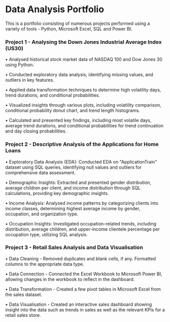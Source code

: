 # Data Analysis Portfolio
This is a portfolio consisting of numerous projects performed using a variety of tools - Python, Microsoft Excel,
SQL and Power BI.

### Project 1 - Analysing the Down Jones Industrial Average Index (US30)
•	Analysed historical stock market data of NASDAQ 100 and Dow Jones 30 using Python.

•	Conducted exploratory data analysis, identifying missing values, and outliers in key features.

•	Applied data transformation techniques to determine high volatility days, trend durations, and 
      conditional probabilities.

•	Visualized insights through various plots, including volatility comparison, conditional probability donut 
      chart, and trend length histograms.

•	Calculated and presented key findings, including most volatile days, average trend durations, and 
      conditional probabilities for trend continuation and day closing probabilities.

### Project 2 - Descriptive Analysis of the Applications for Home Loans
•	Exploratory Data Analysis (EDA): Conducted EDA on "ApplicationTrain" dataset using SQL queries, 
      identifying null values and outliers for comprehensive data assessment.
      
•	Demographic Insights: Extracted and presented gender distribution, average children per client, and 
      income distribution through SQL calculations, providing key demographic insights.
      
•	Income Analysis: Analysed income patterns by categorizing clients into income classes, determining 
      highest average income by gender, occupation, and organization type.
      
•	Occupation Insights: Investigated occupation-related trends, including distribution, average children, 
      and upper-income clientele percentage per occupation type, utilizing SQL analysis.
      
### Project 3 - Retail Sales Analysis and Data Visualisation
•     Data Cleaning - Removed duplicates and blank cells, if any. Formatted columns to the appropriate data type.  

•     Data Connection - Connected the Excel Workbook to Microsoft Power BI, allowing changes in the workbook to
      reflect in the dashboard.
      
•     Data Transformation - Created a few pivot tables in Microsoft Excel from the sales dataset.

•     Data Visualisation - Created an interactive sales dashboard showing insight into the data such as trends in sales
      as well as the relevant KPIs for a retail sales store.


